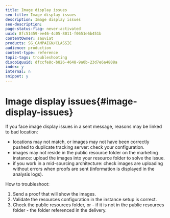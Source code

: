 ```yaml
---
title: Image display issues
seo-title: Image display issues
description: Image display issues
seo-description: 
page-status-flag: never-activated
uuid: 8fc51459-ee46-4c05-8011-f0651e6b451b
contentOwner: sauviat
products: SG_CAMPAIGN/CLASSIC
audience: production
content-type: reference
topic-tags: troubleshooting
discoiquuid: dfccfe8c-b826-4648-9a0b-23d7e6a4808a
index: y
internal: n
snippet: y
---
```


# Image display issues{#image-display-issues}

If you face image display issues in a sent message, reasons may be linked to bad location:

* locations may not match, or images may not have been correctly pushed to duplicate tracking server: check your configuration.
* images may not reside in the public resource folder on the marketing instance: upload the images into your resource folder to solve the issue.
* if you work in a mid-sourcing architecture: check images are uploading without errors when proofs are sent (information is displayed in the analysis logs).

How to troubleshoot:

1. Send a proof that will show the images.
1. Validate the resources configuration in the instance setup is correct. 
1. Check the public resources folder, or - if it is not in the public resources folder - the folder referenced in the delivery.

